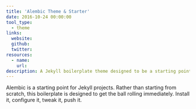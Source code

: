 ```yaml
---
title: 'Alembic Theme & Starter'
date: 2016-10-24 00:00:00
tool_type:
  - theme
links:
  website:
  github:
  twitter:
resources:
  - name:
    url:
description: A Jekyll boilerplate theme designed to be a starting point for any Jekyll website.
---
```



Alembic is a starting point for Jekyll projects. Rather than starting from scratch, this boilerplate is designed to get the ball rolling immediately. Install it, configure it, tweak it, push it.